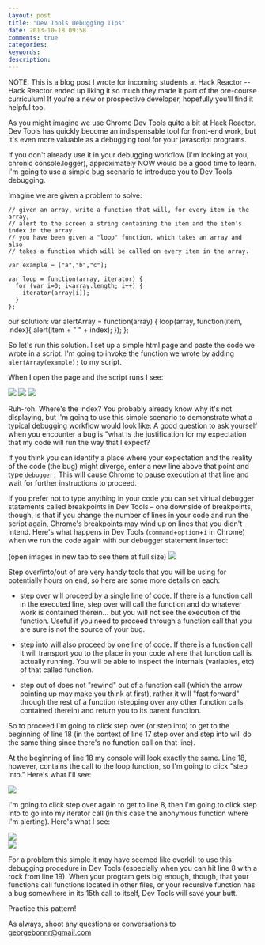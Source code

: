 ```yaml
---
layout: post
title: "Dev Tools Debugging Tips"
date: 2013-10-18 09:58
comments: true
categories: 
keywords: 
description: 
---
```

NOTE: This is a blog post I wrote for incoming students at Hack Reactor -- Hack Reactor ended up liking it so much they made it part of the pre-course curriculum! If you're a new or prospective developer, hopefully you'll find it helpful too.

As you might imagine we use Chrome Dev Tools quite a bit at Hack Reactor.  Dev Tools has quickly become an indispensable tool for front-end work, but it's even more valuable as a debugging tool for your javascript programs.

If you don't already use it in your debugging workflow (I'm looking at you, chronic console.logger), approximately NOW would be a good time to learn.  I'm going to use a simple bug scenario to introduce you to Dev Tools debugging.

Imagine we are given a problem to solve:

    // given an array, write a function that will, for every item in the array, 
    // alert to the screen a string containing the item and the item's index in the array.
    // you have been given a "loop" function, which takes an array and also 
    // takes a function which will be called on every item in the array.

    var example = ["a","b","c"];

    var loop = function(array, iterator) {
      for (var i=0; i<array.length; i++) {
        iterator(array[i]);
      }
    };
our solution:
    var alertArray = function(array) {
      loop(array, function(item, index){
        alert(item + " " + index);
      });
    };

So let's run this solution.  I set up a simple html page and paste the code we wrote in a script.  I'm going to invoke the function we wrote by adding `alertArray(example);` to my script.


When I open the page and the script runs I see:

<img src="{{ root_url }}/images/devtools_post/alert1.png" />

<img src="{{ root_url }}/images/devtools_post/alert2.png" />

<img src="{{ root_url }}/images/devtools_post/alert3.png" />

Ruh-roh.  Where's the index?  You probably already know why it's not displaying, but I'm going to use this simple scenario to demonstrate what a typical debugging workflow would look like.  A good question to ask yourself when you encounter a bug is "what is the justification for my expectation that my code will run the way that I expect?

If you think you can identify a place where your expectation and the reality of the code (the bug) might diverge, enter a new line above that point and type `debugger;`  This will cause Chrome to pause execution at that line and wait for further instructions to proceed.

If you prefer not to type anything in your code you can set virtual debugger statements called breakpoints in Dev Tools – one downside of breakpoints, though, is that if you change the number of lines in your code and run the script again, Chrome's breakpoints may wind up on lines that you didn't intend.
Here's what happens in Dev Tools (`command`+`option`+`i` in Chrome) when we run the code again with our debugger statement inserted:

(open images in new tab to see them at full size)
<img src="{{ root_url }}/images/devtools_post/debug1.png" />

Step over/into/out of are very handy tools that you will be using for potentially hours on end, so here are some more details on each:

- step over will proceed by a single line of code. If there is a function call in the executed line, step over will call the function and do whatever work is contained therein... but you will not see the execution of the function. Useful if you need to proceed through a function call that you are sure is not the source of your bug.

- step into will also proceed by one line of code. If there is a function call it will transport you to the place in your code where that function call is actually running.  You will be able to inspect the internals (variables, etc) of that called function.

- step out of does not "rewind" out of a function call (which the arrow pointing up may make you think at first), rather it will "fast forward" through the rest of a function (stepping over any other function calls contained therein) and return you to its parent function.

So to proceed I'm going to click step over (or step into) to get to the beginning of line 18 (in the context of line 17 step over and step into will do the same thing since there's no function call on that line).

At the beginning of line 18 my console will look exactly the same.  Line 18, however, contains the call to the loop function, so I'm going to click "step into."  Here's what I'll see:

<img src="{{ root_url }}/images/devtools_post/debug2.png" />

I'm going to click step over again to get to line 8, then I'm going to click step into to go into my iterator call (in this case the anonymous function where I'm alerting).  Here's what I see:

<img src="{{ root_url }}/images/devtools_post/debug3.png" />

<br>

<img src="{{ root_url }}/images/devtools_post/debug4.png" />

For a problem this simple it may have seemed like overkill to use this debugging procedure in Dev Tools (especially when you can hit line 8 with a rock from line 19).
When your program gets big enough, though, that your functions call functions located in other files, or your recursive function has a bug somewhere in its 15th call to itself, Dev Tools will save your butt.

Practice this pattern!

As always, shoot any questions or conversations to <georgebonnr@gmail.com>